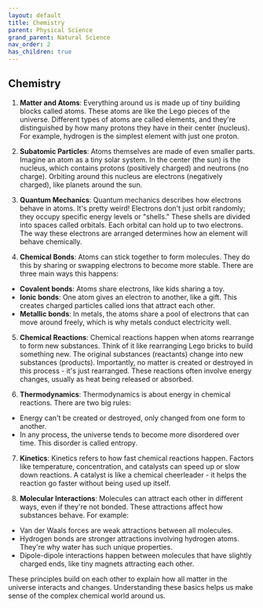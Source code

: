 ```yaml
---
layout: default
title: Chemistry
parent: Physical Science
grand_parent: Natural Science
nav_order: 2
has_children: true
---
```


## Chemistry

1. **Matter and Atoms**: Everything around us is made up of tiny building blocks called atoms. These atoms are like the Lego pieces of the universe. Different types of atoms are called elements, and they're distinguished by how many protons they have in their center (nucleus). For example, hydrogen is the simplest element with just one proton.

2. **Subatomic Particles**: Atoms themselves are made of even smaller parts. Imagine an atom as a tiny solar system. In the center (the sun) is the nucleus, which contains protons (positively charged) and neutrons (no charge). Orbiting around this nucleus are electrons (negatively charged), like planets around the sun.

3. **Quantum Mechanics**: Quantum mechanics describes how electrons behave in atoms. It's pretty weird! Electrons don't just orbit randomly; they occupy specific energy levels or "shells." These shells are divided into spaces called orbitals. Each orbital can hold up to two electrons. The way these electrons are arranged determines how an element will behave chemically.

4. **Chemical Bonds**: Atoms can stick together to form molecules. They do this by sharing or swapping electrons to become more stable. There are three main ways this happens:
* **Covalent bonds**: Atoms share electrons, like kids sharing a toy.
* **Ionic bonds**: One atom gives an electron to another, like a gift. This creates charged particles called ions that attract each other.
* **Metallic bonds**: In metals, the atoms share a pool of electrons that can move around freely, which is why metals conduct electricity well.

5. **Chemical Reactions**: Chemical reactions happen when atoms rearrange to form new substances. Think of it like rearranging Lego bricks to build something new. The original substances (reactants) change into new substances (products). Importantly, no matter is created or destroyed in this process - it's just rearranged. These reactions often involve energy changes, usually as heat being released or absorbed.

6. **Thermodynamics**: Thermodynamics is about energy in chemical reactions. There are two big rules:
* Energy can't be created or destroyed, only changed from one form to another.
* In any process, the universe tends to become more disordered over time. This disorder is called entropy.

7. **Kinetics**: Kinetics refers to how fast chemical reactions happen. Factors like temperature, concentration, and catalysts can speed up or slow down reactions. A catalyst is like a chemical cheerleader - it helps the reaction go faster without being used up itself.

8. **Molecular Interactions**: Molecules can attract each other in different ways, even if they're not bonded. These attractions affect how substances behave. For example:
* Van der Waals forces are weak attractions between all molecules.
* Hydrogen bonds are stronger attractions involving hydrogen atoms. They're why water has such unique properties.
* Dipole-dipole interactions happen between molecules that have slightly charged ends, like tiny magnets attracting each other.

These principles build on each other to explain how all matter in the universe interacts and changes. Understanding these basics helps us make sense of the complex chemical world around us.

